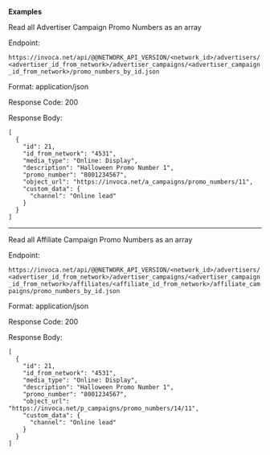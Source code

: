 **Examples**

Read all Advertiser Campaign Promo Numbers as an array

Endpoint:

`https://invoca.net/api/@@NETWORK_API_VERSION/<network_id>/advertisers/<advertiser_id_from_network>/advertiser_campaigns/<advertiser_campaign_id_from_network>/promo_numbers_by_id.json`

Format: application/json

Response Code: 200

Response Body:

    [
      {
        "id": 21,
        "id_from_network": "4531",
        "media_type": "Online: Display",
        "description": "Halloween Promo Number 1",
        "promo_number": "8001234567",
        "object_url": "https://invoca.net/a_campaigns/promo_numbers/11",
        "custom_data": {
          "channel": "Online lead"
        }
      }
    ]

<hr>

Read all Affiliate Campaign Promo Numbers as an array

Endpoint:

`https://invoca.net/api/@@NETWORK_API_VERSION/<network_id>/advertisers/<advertiser_id_from_network>/advertiser_campaigns/<advertiser_campaign_id_from_network>/affiliates/<affiliate_id_from_network>/affiliate_campaigns/promo_numbers_by_id.json`

Format: application/json

Response Code: 200

Response Body:

    [
      {
        "id": 21,
        "id_from_network": "4531",
        "media_type": "Online: Display",
        "description": "Halloween Promo Number 1",
        "promo_number": "8001234567",
        "object_url": "https://invoca.net/p_campaigns/promo_numbers/14/11",
        "custom_data": {
          "channel": "Online lead"
        }
      }
    ]
